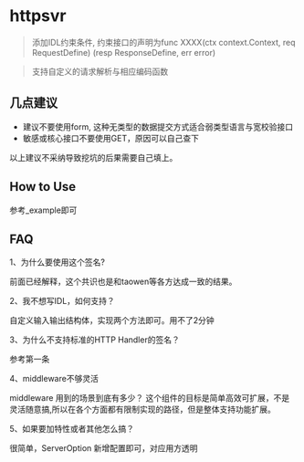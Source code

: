 # httpsvr #
> 添加IDL约束条件, 约束接口的声明为func XXXX(ctx context.Context, req RequestDefine) (resp ResponseDefine, err error)

> 支持自定义的请求解析与相应编码函数

## 几点建议 ##
 - 建议不要使用form, 这种无类型的数据提交方式适合弱类型语言与宽校验接口
 - 敏感或核心接口不要使用GET，原因可以自己查下

 以上建议不采纳导致挖坑的后果需要自己填上。

## How to Use ##
参考_example即可


## FAQ ##
1、为什么要使用这个签名?

前面已经解释，这个共识也是和taowen等各方达成一致的结果。


2、我不想写IDL，如何支持？

自定义输入输出结构体，实现两个方法即可。用不了2分钟


3、为什么不支持标准的HTTP Handler的签名？

参考第一条


4、middleware不够灵活

middleware 用到的场景到底有多少？
这个组件的目标是简单高效可扩展，不是灵活随意搞,所以在各个方面都有限制实现的路径，但是整体支持功能扩展。


5、如果要加特性或者其他怎么搞？

很简单，ServerOption 新增配置即可，对应用方透明



